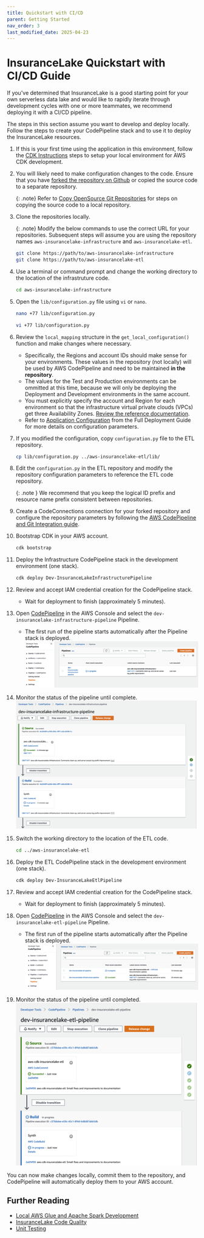 ```yaml
---
title: Quickstart with CI/CD
parent: Getting Started
nav_order: 3
last_modified_date: 2025-04-23
---
```

# InsuranceLake Quickstart with CI/CD Guide

If you've determined that InsuranceLake is a good starting point for your own serverless data lake and would like to rapidly iterate through development cycles with one or more teammates, we recommend deploying it with a CI/CD pipeline.

The steps in this section assume you want to develop and deploy locally. Follow the steps to create your CodePipeline stack and to use it to deploy the InsuranceLake resources.

1. If this is your first time using the application in this environment, follow the [CDK Instructions](cdk_instructions.md) steps to setup your local environment for AWS CDK development.

1. You will likely need to make configuration changes to the code. Ensure that you have [forked the repository on Github](https://docs.github.com/en/pull-requests/collaborating-with-pull-requests/working-with-forks/fork-a-repo#use-someone-elses-project-as-a-starting-point-for-your-own-idea) or copied the source code to a separate repository.

    {: .note}
    Refer to [Copy OpenSource Git Repositories](developer_guide.md#copy-opensource-git-repositories) for steps on copying the source code to a local repository.

1. Clone the repositories locally.

    {: .note}
    Modify the below commands to use the correct URL for your repositories. Subsequent steps will assume you are using the repository names `aws-insurancelake-infrastructure` and `aws-insurancelake-etl`.

    ```bash
    git clone https://path/to/aws-insurancelake-infrastructure
    git clone https://path/to/aws-insurancelake-etl
    ```

1. Use a terminal or command prompt and change the working directory to the location of the infrastruture code.
    ```bash
    cd aws-insurancelake-infrastructure
    ```

1. Open the `lib/configuration.py` file using `vi` or `nano`.
    ```bash
    nano +77 lib/configuration.py
    ```
    ```bash
    vi +77 lib/configuration.py
    ```

1. Review the `local_mapping` structure in the `get_local_configuration()` function and make changes where necessary.
    - Specifically, the Regions and account IDs should make sense for your environments. These values in the repository (not locally) will be used by AWS CodePipeline and need to be maintained **in the repository**.
    - The values for the Test and Production environments can be ommitted at this time, because we will only be deploying the Deployment and Development environments in the same account.
    - You must explicitly specify the account and Region for each environment so that the infrastructure virtual private clouds (VPCs) get three Availability Zones. [Review the reference documentation](https://docs.aws.amazon.com/cdk/api/v2/docs/aws-cdk-lib.aws_ec2.Vpc.html#maxazs).
    - Refer to [Application Configuration](full_deployment_guide.md#application-configuration) from the Full Deployment Guide for more details on configuration parameters.

1. If you modified the configuration, copy `configuration.py` file to the ETL repository.

    ```bash
    cp lib/configuration.py ../aws-insurancelake-etl/lib/
    ```

1. Edit the `configuration.py` in the ETL repository and modify the repository configuration parameters to reference the ETL code repository.

    {: .note }
    We recommend that you keep the logical ID prefix and resource name prefix consistent between repositories.

1. Create a CodeConnections connection for your forked repository and configure the repository parameters by following the [AWS CodePipeline and Git Integration guide](full_deployment_guide.md#aws-codepipeline-and-git-integration).

1. Bootstrap CDK in your AWS account.
    ```bash
    cdk bootstrap
    ```

1. Deploy the Infrastructure CodePipeline stack in the development environment (one stack).
    ```bash
    cdk deploy Dev-InsuranceLakeInfrastructurePipeline
    ```

1. Review and accept IAM credential creation for the CodePipeline stack.
    - Wait for deployment to finish (approximately 5 minutes).

1. Open [CodePipeline](https://console.aws.amazon.com/codesuite/codepipeline/pipelines) in the AWS Console and select the `dev-insurancelake-infrastructure-pipeline` Pipeline.
    - The first run of the pipeline starts automatically after the Pipeline stack is deployed.
    ![Select Infrastructure CodePipeline](codepipeline_infrastructure_select_pipeline.png)

1. Monitor the status of the pipeline until complete.
    ![Infrastructure CodePipeline progress](codepipeline_infrastructure_monitor_progress.png)

1. Switch the working directory to the location of the ETL code.
    ```bash
    cd ../aws-insurancelake-etl
    ```

1. Deploy the ETL CodePipeline stack in the development environment (one stack).
    ```bash
    cdk deploy Dev-InsuranceLakeEtlPipeline
    ```

1. Review and accept IAM credential creation for the CodePipeline stack.
    - Wait for deployment to finish (approximately 5 minutes).

1. Open [CodePipeline](https://console.aws.amazon.com/codesuite/codepipeline/pipelines) in the AWS Console and select the `dev-insurancelake-etl-pipeline` Pipeline.
    - The first run of the pipeline starts automatically after the Pipeline stack is deployed.
    ![Select ETL CodePipeline](codepipeline_etl_select_pipeline.png)

1. Monitor the status of the pipeline until completed.
    ![ETL CodePipeline progress](codepipeline_etl_monitor_progress.png)

You can now make changes locally, commit them to the repository, and CodePipeline will automatically deploy them to your AWS account.

## Further Reading

- [Local AWS Glue and Apache Spark Development](developer_guide.md#local-aws-glue-and-apache-spark-development)
- [InsuranceLake Code Quality](developer_guide.md#code-quality)
- [Unit Testing](developer_guide.md#unit-testing)